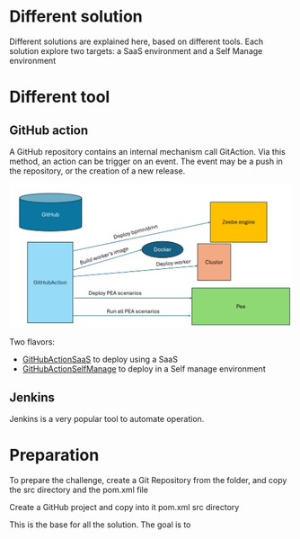  # Different solution
 
Different solutions are explained here, based on different tools. Each solution explore two targets: a SaaS environment and a Self Manage environment

# Different tool
## GitHub action
A GitHub repository contains an internal mechanism call GitAction. Via this method, an action can be trigger on an event. The event may be a push in the repository, or the creation of a new release.

![CD/CI with GihubAction](images/GitHubAction-CDCI.png)

Two flavors:
* [GitHubActionSaaS](GitHubAction/bpmn/GitHubActionBPMNSaaS.md) to deploy using a SaaS
* [GitHubActionSelfManage](GitHubAction/bpmn/GitHubActionBPMNSelfManage.md) to deploy in a Self manage environment



## Jenkins
Jenkins is a very popular tool to automate operation.

# Preparation
To prepare the challenge, create a Git Repository from the folder, and copy the src directory and the pom.xml file

Create a GitHub project and copy into it
   pom.xml
   src directory

This is the base for all the solution. The goal is to 